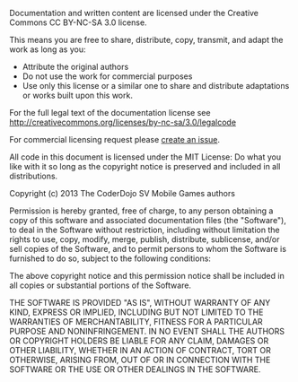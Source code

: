 Documentation and written content are licensed under the Creative Commons
CC BY-NC-SA 3.0 license.

This means you are free to share, distribute, copy, transmit, and adapt the
work as long as you:

* Attribute the original authors
* Do not use the work for commercial purposes
* Use only this license or a similar one to share and distribute adaptations or
	works built upon this work.

For the full legal text of the documentation license see
http://creativecommons.org/licenses/by-nc-sa/3.0/legalcode

For commercial licensing request please [create an issue](https://github.com/CoderDojoSV/mobile-games/issues/new).

All code in this document is licensed under the MIT License: Do what you like
with it so long as the copyright notice is preserved and included in all
distributions.

Copyright (c) 2013 The CoderDojo SV Mobile Games authors

Permission is hereby granted, free of charge, to any person obtaining a copy of
this software and associated documentation files (the "Software"), to deal in
the Software without restriction, including without limitation the rights to
use, copy, modify, merge, publish, distribute, sublicense, and/or sell copies of
the Software, and to permit persons to whom the Software is furnished to do so,
subject to the following conditions:

The above copyright notice and this permission notice shall be included in all
copies or substantial portions of the Software.

THE SOFTWARE IS PROVIDED "AS IS", WITHOUT WARRANTY OF ANY KIND, EXPRESS OR
IMPLIED, INCLUDING BUT NOT LIMITED TO THE WARRANTIES OF MERCHANTABILITY, FITNESS
FOR A PARTICULAR PURPOSE AND NONINFRINGEMENT. IN NO EVENT SHALL THE AUTHORS OR
COPYRIGHT HOLDERS BE LIABLE FOR ANY CLAIM, DAMAGES OR OTHER LIABILITY, WHETHER
IN AN ACTION OF CONTRACT, TORT OR OTHERWISE, ARISING FROM, OUT OF OR IN
CONNECTION WITH THE SOFTWARE OR THE USE OR OTHER DEALINGS IN THE SOFTWARE.

